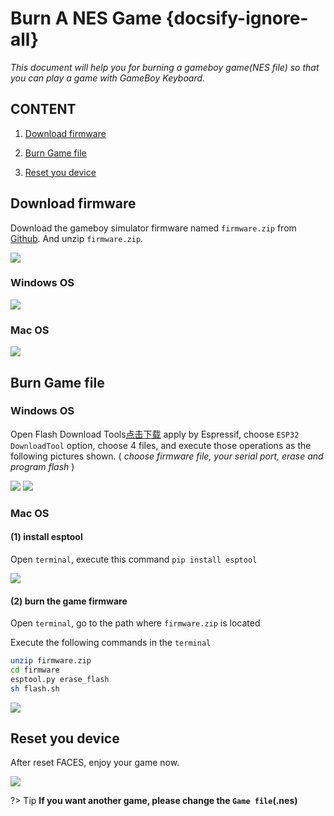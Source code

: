 # Burn A NES Game {docsify-ignore-all}

*This document will help you for burning a gameboy game(NES file) so that you can play a game with GameBoy Keyboard.*

## CONTENT

1. [Download firmware](#download-firmware)

2. [Burn Game file](#burn-Game-file)

3. [Reset you device](#reset-you-device)

## Download firmware

Download the gameboy simulator firmware named `firmware.zip` from [Github](https://github.com/m5stack/M5Stack-nesemu). And unzip `firmware.zip`.

<img src="assets/img/getting_started_pics/faces/faces_quick_start_05.png">

### Windows OS

<img src="assets/img/getting_started_pics/faces/unpack_firmware.png">

### Mac OS

<img src="assets/img/getting_started_pics/faces/faces_quick_start_06.png">

## Burn Game file

### Windows OS

Open Flash Download Tools[点击下载](https://www.espressif.com/sites/default/files/tools/flash_download_tools_v3.6.4.rar) apply by Espressif, choose `ESP32 DownloadTool` option, choose 4 files, and execute those operations as the following pictures shown. ( *choose firmware file, your serial port, erase and program flash* )

<img src="assets/img/getting_started_pics/faces/chose_files.png">

<img src="assets/img/getting_started_pics/faces/download_it.png">

### Mac OS

#### (1) install esptool

Open `terminal`, execute this command `pip install esptool`

<img src="assets/img/getting_started_pics/faces/faces_quick_start_08.png">

#### (2) burn the game firmware

Open `terminal`, go to the path where `firmware.zip` is located

Execute the following commands in the `terminal`

```sh
unzip firmware.zip
cd firmware
esptool.py erase_flash
sh flash.sh
```

<img src="assets/img/getting_started_pics/faces/faces_quick_start_07.png">

## Reset you device

After reset FACES, enjoy your game now.

<img src="assets/img/product_pics/core/faces_kit/gameboy_01.png">


?> Tip **If you want another game, please change the `Game file`(.nes)**
